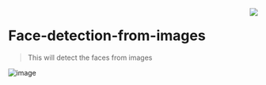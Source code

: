 
<img src="https://user-images.githubusercontent.com/46869388/88914381-2b295f80-d280-11ea-87da-8d691c612a52.png" align="right" />

# Face-detection-from-images
> This will detect the faces from images

![image](https://user-images.githubusercontent.com/46869388/88913594-d76a4680-d27e-11ea-80f8-2561a9a07c4f.png)
